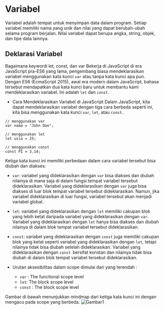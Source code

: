 # Variabel

Variabel adalah tempat untuk menyimpan data dalam program. Setiap variabel memiliki nama yang unik dan nilai yang dapat berubah-ubah selama program berjalan. Nilai variabel dapat berupa angka, string, objek, dan tipe data lainnya.

## Deklarasi Variabel

Bagaimana keywordi let, const, dan var Bekerja di JavaScript
di era JavaScript pra-ES6 yang lama, pengembang biasa mendeklarasikan variabel menggunakan kata kunci `var` atau tanpa kata kunci apa pun. 
Dengan ES6 (EcmaScript 2015), awal era modern dalam JavaScript, bahasa tersebut mendapatkan dua kata kunci baru untuk membantu kami mendeklarasikan variabel. Ini adalah `let` dan `const`.


- Cara Mendeklarasikan Variabel di JavaScript
Dalam JavaScript, kita dapat mendeklarasikan variabel dengan tiga cara berbeda seperti ini, kita bisa menggunakan kata kunci `var`, `let`, atau `const.`

```
// menggunakan var
var nama = "John Doe";

// menggunakan let
let usia = 25;

// menggunakan const
const PI = 3.14;
```

Ketiga kata kunci ini memiliki perbedaan dalam cara variabel tersebut bisa diubah dan diakses:

- `var`: variabel yang dideklarasikan dengan `var` bisa diakses dan diubah nilainya di mana saja di dalam fungsi tempat variabel tersebut dideklarasikan. Variabel yang dideklarasikan dengan `var` juga bisa diakses di luar blok tempat variabel tersebut dideklarasikan. Namun, jika variabel dideklarasikan di luar fungsi, variabel tersebut akan menjadi variabel global.

- `let`: variabel yang dideklarasikan dengan `let` memiliki cakupan blok yang lebih ketat daripada variabel yang dideklarasikan dengan `var`. Variabel yang dideklarasikan dengan `let` hanya bisa diakses dan diubah nilainya di dalam blok tempat variabel tersebut dideklarasikan.

- `const`: variabel yang dideklarasikan dengan `const` juga memiliki cakupan blok yang ketat seperti variabel yang dideklarasikan dengan `let`, tetapi nilainya tidak bisa diubah setelah dideklarasikan. Variabel yang dideklarasikan dengan `const `bersifat konstan dan nilainya tidak bisa diubah di dalam blok tempat variabel tersebut dideklarasikan.

- Urutan aksesibilitas dalam scope dimulai dari yang terendah :
    - `var` : The functional scope level
    - `let`: The block scope level
    - `const` : The block scope level

Gambar di bawah menunjukkan mindmap dari ketiga kata kunci ini dengan mengacu pada scope yang berbeda.
![Gambar1](/assets/img/gambar1.png)

